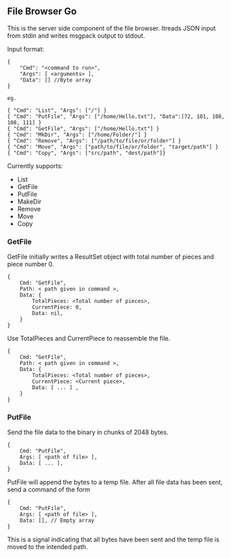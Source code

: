 ## File Browser Go

This is the server side component of the file browser. Itreads JSON input from stdin and writes msgpack output to stdout.

Input format:
```
{
	"Cmd": "<command to run>",
	"Args": [ <arguments> ],
	"Data": [] //Byte array
}

eg.

{ "Cmd": "List", "Args": ["/"] }
{ "Cmd": "PutFile", "Args": ["/home/Hello.txt"], "Data":[72, 101, 108, 108, 111] }
{ "Cmd": "GetFile", "Args": ["/home/Hello.txt"] }
{ "Cmd": "MkDir", "Args": ["/home/Folder/"] }
{ "Cmd": "Remove", "Args": ["/path/to/file/or/folder"] }
{ "Cmd": "Move", "Args": ["path/to/file/or/folder", "target/path"] }
{ "Cmd": "Copy", "Args": ["src/path", "dest/path"]}
```

Currently supports:
*	List
*	GetFile
*	PutFile
*	MakeDir
*	Remove
*	Move
*	Copy


### GetFile
GetFile initially writes a ResultSet object
with total number of pieces and piece number 0.
```
{
	Cmd: "GetFile",
	Path: < path given in command >,
	Data: {
		TotalPieces: <Total number of pieces>,
		CurrentPiece: 0,
		Data: nil,
	}
}
```
Use TotalPieces and CurrentPiece to reassemble the file.
```
{
	Cmd: "GetFile",
	Path: < path given in command >,
	Data: {
		TotalPieces: <Total number of pieces>,
		CurrentPiece: <Current piece>,
		Data: [ ... ] ,
	}
}
```

### PutFile

Send the file data to the binary in chunks of 2048 bytes.
```
{
	Cmd: "PutFile",
	Args: [ <path of file> ],
	Data: [ ... ], 
}
```
PutFile will append the bytes to a temp file.
After all file data has been sent, send a command of the form

```
{
	Cmd: "PutFile",
	Args: [ <path of file> ],
	Data: [], // Empty array
}
```
This is a signal indicating that all bytes have been sent and 
the temp file is moved to the intended path.
